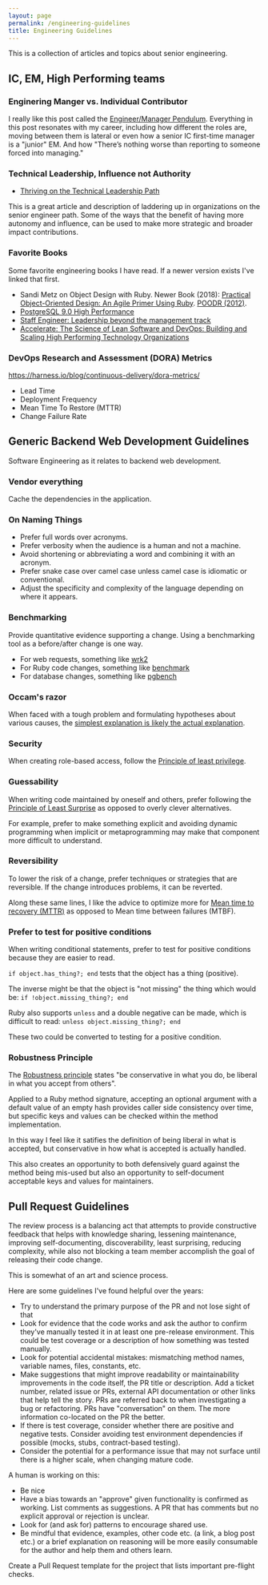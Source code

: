 ```yaml
---
layout: page
permalink: /engineering-guidelines
title: Engineering Guidelines
---
```


This is a collection of articles and topics about senior engineering.

## IC, EM, High Performing teams

### Enginering Manger vs. Individual Contributor

I really like this post called the [Engineer/Manager Pendulum](https://charity.wtf/2017/05/11/the-engineer-manager-pendulum/).
Everything in this post resonates with my career, including how different the roles are, moving between them is lateral or even how a senior IC first-time manager is a "junior" EM.
And how "There’s nothing worse than reporting to someone forced into managing."

### Technical Leadership, Influence not Authority

* [Thriving on the Technical Leadership Path](https://keavy.com/work/thriving-on-the-technical-leadership-path/)

This is a great article and description of laddering up in organizations on the senior engineer path. Some of the ways that the benefit of having more autonomy and influence, can be used to make more strategic and broader impact contributions.

### Favorite Books

Some favorite engineering books I have read. If a newer version exists I've linked that first.

* Sandi Metz on Object Design with Ruby. Newer Book (2018): [Practical Object-Oriented Design: An Agile Primer Using Ruby](https://www.amazon.com/Practical-Object-Oriented-Design-Agile-Primer-dp-0134456475/dp/0134456475/ref=dp_ob_title_bk). [POODR (2012)](https://www.amazon.com/Practical-Object-Oriented-Design-Ruby-Addison-Wesley/dp/0321721330/ref=sr_1_4?crid=3ACLQ7Q5L3P3F&keywords=sandi+metz+practical+object+oriented+design+in+ruby&qid=1638803814&sprefix=sandi+metz+practical%2Caps%2C268&sr=8-4).
* [PostgreSQL 9.0 High Performance](https://www.amazon.com/PostgreSQL-High-Performance-Gregory-Smith/dp/184951030X/ref=sr_1_1?keywords=high+performance+postgres+9.0&qid=1638803942&s=books&sr=1-1)
* [Staff Engineer: Leadership beyond the management track](https://staffeng.com/book)
* [Accelerate: The Science of Lean Software and DevOps: Building and Scaling High Performing Technology Organizations](https://code.likeagirl.io/the-one-book-every-tech-leader-should-read-8d78dfdc5e0e)

### DevOps Research and Assessment (DORA) Metrics

<https://harness.io/blog/continuous-delivery/dora-metrics/>

* Lead Time
* Deployment Frequency
* Mean Time To Restore (MTTR)
* Change Failure Rate

## Generic Backend Web Development Guidelines

Software Engineering as it relates to backend web development.

### Vendor everything

Cache the dependencies in the application.

### On Naming Things

* Prefer full words over acronyms.
* Prefer verbosity when the audience is a human and not a machine.
* Avoid shortening or abbreviating a word and combining it with an acronym.
* Prefer snake case over camel case unless camel case is idiomatic or conventional.
* Adjust the specificity and complexity of the language depending on where it appears.

### Benchmarking

Provide quantitative evidence supporting a change. Using a benchmarking tool as a before/after change is one way.

* For web requests, something like [wrk2](https://github.com/giltene/wrk2)
* For Ruby code changes, something like [benchmark](https://github.com/ruby/benchmark)
* For database changes, something like [pgbench](https://www.postgresql.org/docs/10/pgbench.html)

### Occam's razor

When faced with a tough problem and formulating hypotheses about various causes, the [simplest explanation is likely the actual explanation](https://en.wikipedia.org/wiki/Occam%27s_razor).

### Security

When creating role-based access, follow the [Principle of least privilege](https://en.wikipedia.org/wiki/Principle_of_least_privilege).

### Guessability

When writing code maintained by oneself and others, prefer following the [Principle of Least Surprise](https://en.wikipedia.org/wiki/Principle_of_least_astonishment) as opposed to overly clever alternatives.

For example, prefer to make something explicit and avoiding dynamic programming when implicit or metaprogramming may make that component more difficult to understand.

### Reversibility

To lower the risk of a change, prefer techniques or strategies that are reversible. If the change introduces problems, it can be reverted.

Along these same lines, I like the advice to optimize more for [Mean time to recovery (MTTR)](https://en.wikipedia.org/wiki/Mean_time_to_recovery) as opposed to Mean time between failures (MTBF).

### Prefer to test for positive conditions

When writing conditional statements, prefer to test for positive conditions because they are easier to read.

`if object.has_thing?; end` tests that the object has a thing (positive).

The inverse might be that the object is "not missing" the thing which would be: `if !object.missing_thing?; end`

Ruby also supports `unless` and a double negative can be made, which is difficult to read: `unless object.missing_thing?; end`

These two could be converted to testing for a positive condition.

### Robustness Principle

The [Robustness principle](https://en.wikipedia.org/wiki/Robustness_principle) states "be conservative in what you do, be liberal in what you accept from others".

Applied to a Ruby method signature, accepting an optional argument with a default value of an empty hash provides caller side consistency over time, but specific keys and values can be checked within the method implementation.

In this way I feel like it satifies the definition of being liberal in what is accepted, but conservative in how what is accepted is actually handled.

This also creates an opportunity to both defensively guard against the method being mis-used but also an opportunity to self-document acceptable keys and values for maintainers.


## Pull Request Guidelines

The review process is a balancing act that attempts to provide constructive feedback that helps with knowledge sharing, lessening maintenance, improving self-documenting, discoverability, least surprising, reducing complexity, while also not blocking a team member accomplish the goal of releasing their code change.

This is somewhat of an art and science process.

Here are some guidelines I've found helpful over the years:

* Try to understand the primary purpose of the PR and not lose sight of that
* Look for evidence that the code works and ask the author to confirm they've manually tested it in at least one pre-release environment. This could be test coverage or a description of how something was tested manually.
* Look for potential accidental mistakes: mismatching method names, variable names, files, constants, etc.
* Make suggestions that might improve readability or maintainability improvements in the code itself, the PR title or description. Add a ticket number, related issue or PRs, external API documentation or other links that help tell the story. PRs are referred back to when investigating a bug or refactoring. PRs have "conversation" on them. The more information co-located on the PR the better.
* If there is test coverage, consider whether there are positive and negative tests. Consider avoiding test environment dependencies if possible (mocks, stubs, contract-based testing).
* Consider the potential for a performance issue that may not surface until there is a higher scale, when changing mature code.

A human is working on this:

* Be nice
* Have a bias towards an "approve" given functionality is confirmed as working. List comments as suggestions. A PR that has comments but no explicit approval or rejection is unclear.
* Look for (and ask for) patterns to encourage shared use.
* Be mindful that evidence, examples, other code etc. (a link, a blog post etc.) or a brief explanation on reasoning will be more easily consumable for the author and help them and others learn.

Create a Pull Request template for the project that lists important pre-flight checks.
